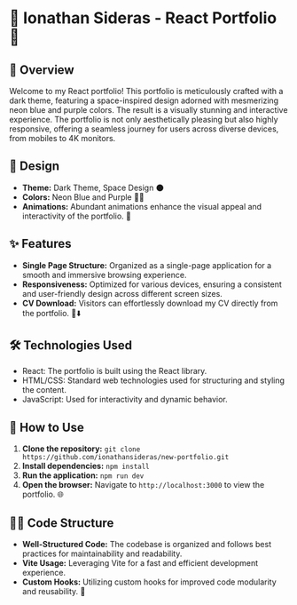 # 🚀 Ionathan Sideras - React Portfolio 🚀

## 🌌 Overview

Welcome to my React portfolio! This portfolio is meticulously crafted with a dark theme, featuring a space-inspired design adorned with mesmerizing neon blue and purple colors. The result is a visually stunning and interactive experience. The portfolio is not only aesthetically pleasing but also highly responsive, offering a seamless journey for users across diverse devices, from mobiles to 4K monitors.

## 🎨 Design

- **Theme:** Dark Theme, Space Design 🌑
- **Colors:** Neon Blue and Purple 💙💜
- **Animations:** Abundant animations enhance the visual appeal and interactivity of the portfolio. 🎉

## ✨ Features

- **Single Page Structure:** Organized as a single-page application for a smooth and immersive browsing experience.
- **Responsiveness:** Optimized for various devices, ensuring a consistent and user-friendly design across different screen sizes.
- **CV Download:** Visitors can effortlessly download my CV directly from the portfolio. 📄⬇️

## 🛠 Technologies Used

- React: The portfolio is built using the React library.
- HTML/CSS: Standard web technologies used for structuring and styling the content.
- JavaScript: Used for interactivity and dynamic behavior.

## 🚀 How to Use

1. **Clone the repository:** `git clone https://github.com/ionathansideras/new-portfolio.git`
2. **Install dependencies:** `npm install`
3. **Run the application:** `npm run dev`
4. **Open the browser:** Navigate to `http://localhost:3000` to view the portfolio. 🌐

## 👩‍💻 Code Structure

- **Well-Structured Code:** The codebase is organized and follows best practices for maintainability and readability.
- **Vite Usage:** Leveraging Vite for a fast and efficient development experience.
- **Custom Hooks:** Utilizing custom hooks for improved code modularity and reusability. 🧩

